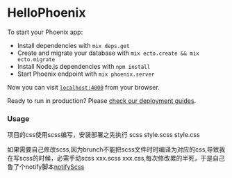# HelloPhoenix

To start your Phoenix app:

  * Install dependencies with `mix deps.get`
  * Create and migrate your database with `mix ecto.create && mix ecto.migrate`
  * Install Node.js dependencies with `npm install`
  * Start Phoenix endpoint with `mix phoenix.server`

Now you can visit [`localhost:4000`](http://localhost:4000) from your browser.

Ready to run in production? Please [check our deployment guides](http://www.phoenixframework.org/docs/deployment).

### Usage
项目的css使用scss编写，安装部署之先执行
    scss style.scss style.css

如果需要自己修改scss,因为brunch不能把scss文件时时编译为对应的css,导致我在写scss的时候，必需手动scss xxx.scss xxx.css,每次修改累的半死，于是自己鲁了个notify脚本[notifyScss](https://github.com/firebroo/notifyScss)
